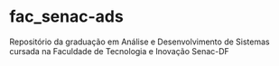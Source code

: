 # fac_senac-ads
 Repositório da graduação em Análise e Desenvolvimento de Sistemas cursada na Faculdade de Tecnologia e Inovação Senac-DF
